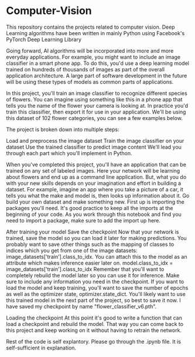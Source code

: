 # Computer-Vision
This repository contains the projects related to computer vision. Deep Learning algorithms have been written in mainly Python using Facebook's PyTorch Deep Learning Library

Going forward, AI algorithms will be incorporated into more and more everyday applications. For example, you might want to include an image classifier in a smart phone app. To do this, you'd use a deep learning model trained on hundreds of thousands of images as part of the overall application architecture. A large part of software development in the future will be using these types of models as common parts of applications.

In this project, you'll train an image classifier to recognize different species of flowers. You can imagine using something like this in a phone app that tells you the name of the flower your camera is looking at. In practice you'd train this classifier, then export it for use in your application. We'll be using this dataset of 102 flower categories, you can see a few examples below.

The project is broken down into multiple steps:

Load and preprocess the image dataset
Train the image classifier on your dataset
Use the trained classifier to predict image content
We'll lead you through each part which you'll implement in Python.

When you've completed this project, you'll have an application that can be trained on any set of labeled images. Here your network will be learning about flowers and end up as a command line application. But, what you do with your new skills depends on your imagination and effort in building a dataset. For example, imagine an app where you take a picture of a car, it tells you what the make and model is, then looks up information about it. Go build your own dataset and make something new.
First up is importing the packages you'll need. It's good practice to keep all the imports at the beginning of your code. As you work through this notebook and find you need to import a package, make sure to add the import up here.

After training your model 
Save the checkpoint
Now that your network is trained, save the model so you can load it later for making predictions. You probably want to save other things such as the mapping of classes to indices which you get from one of the image datasets: image_datasets['train'].class_to_idx. You can attach this to the model as an attribute which makes inference easier later on.
model.class_to_idx = image_datasets['train'].class_to_idx
Remember that you'll want to completely rebuild the model later so you can use it for inference. Make sure to include any information you need in the checkpoint. If you want to load the model and keep training, you'll want to save the number of epochs as well as the optimizer state, optimizer.state_dict. You'll likely want to use this trained model in the next part of the project, so best to save it now.
I have saved my checkpoint by name "flower_classifier_v6.pth".

Loading the checkpoint
At this point it's good to write a function that can load a checkpoint and rebuild the model. That way you can come back to this project and keep working on it without having to retrain the network.

Rest of the code is self explantory. Please go through the .ipynb file. It is self-sufficient in explanation.
